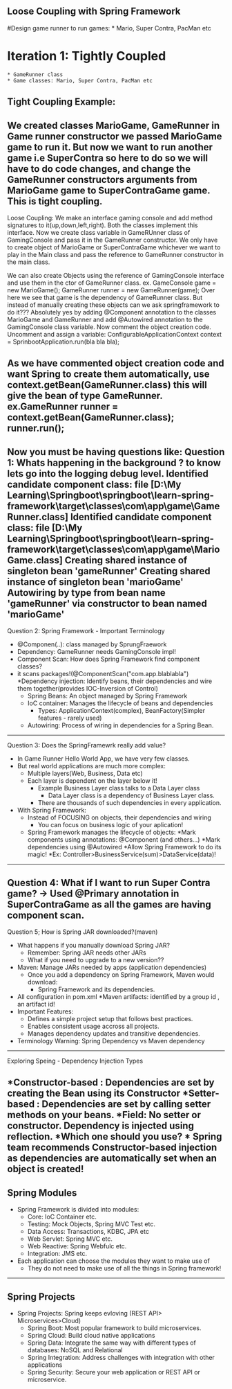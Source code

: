 Loose Coupling with Spring Framework
------------------------------------
#Design game runner to run games:
	* Mario, Super Contra, PacMan etc
# Iteration 1: Tightly Coupled
	* GameRunner class
	* Game classes: Mario, Super Contra, PacMan etc

Tight Coupling Example:
--------------------------------------------	
We created classes MarioGame, GameRunner
in Game runner constructor we passed MarioGame game to run it.
But now we want to run another game i.e SuperContra so here to do so we will have to do code changes,
and change the GameRunner constructors arguments from MarioGame game to SuperContraGame game.
This is tight coupling.
-------------------------------------------

 Loose Coupling:
 We make an interface gaming console and add method signatures to it(up,down,left,right).
 Both the classes implement this interface.
 Now we create class variable in GameRUnner class of GamingConsole and pass it in the GameRunner constructor.
 We only have to create object of MarioGame or SuperContraGame whichever we want to play in the Main class and pass the reference to GameRunner constructor in the main class.
 
We can also create Objects using the reference of GamingConsole interface and use them in the ctor of GameRunner class.
ex. GameConsole game = new MarioGame();
	GameRunner runner = new GameRunner(game);
Over here we see that game is the dependency of GameRunner class.
But instead of manually creating these objects can we ask springframework to do it???
Absolutely yes by adding @Component annotation to the classes MarioGame and GameRunner and add @Autowired annotation to the GamingConsole class variable. 
Now comment the object creation code.
Uncomment and assign a variable: ConfigurableApplicationContext context = SprinbootApplication.run(bla bla bla);

As we have commented object creation code and want Spring to create them automatically, 
use context.getBean(GameRunner.class) this will give the bean of type GameRunner.
ex.GameRunner runner = context.getBean(GameRunner.class);
runner.run(); 
---------------------------------------------------------
Now you must be having questions like:
Question 1: Whats happening in the background ? to know lets go into the logging debug level.
Identified candidate component class: file [D:\My Learning\Springboot\springboot\learn-spring-framework\target\classes\com\app\game\GameRunner.class]
Identified candidate component class: file [D:\My Learning\Springboot\springboot\learn-spring-framework\target\classes\com\app\game\MarioGame.class]
Creating shared instance of singleton bean 'gameRunner'
Creating shared instance of singleton bean 'marioGame'
Autowiring by type from bean name 'gameRunner' via constructor to bean named 'marioGame'
------------------------------------

Question 2: Spring Framework - Important Terminology
* @Componen(..): class managed by SprungFraework
* Dependency: GameRunner needs GamingConsole impl!
* Component Scan: How does Spring Framework find component classes?
* it scans packages!(@ComponentScan("com.app.blablabla")
*Dependency injection: Identify beans, their dependencies and wire
them together(provides IOC-Inversion of Control)
	* Spring Beans: An object managed by Spring Framework
	* IoC container: Manages the lifecycle of beans and dependencies
		* Types: ApplicationContext(complex), BeanFactory(Simpler features - rarely used)
	* Autowiring: Process of wiring in dependencies for a Spring Bean.
	
-------------------------------------------
Question 3: Does the SpringFramewrk really add value?
* In Game Runner Hello World App, we have very few classes.
* But real world applications are much more complex:
	* Multiple layers(Web, Business, Data etc)
	* Each layer is dependent on the layer below it!
		* Example Business Layer class talks to a Data Layer class
			* Data Layer class is a dependency of Business Layer class.
		* There are thousands of such dependencies in every application.
*  With Spring Framework:
	* Instead of FOCUSING on objects, their dependencies and wiring
		* You can focus on business logic of your aplication!
	* Spring Framework manages the lifecycle of objects:
		*Mark components using annotations: @Component (and others...)
		*Mark dependencies using @Autowired
		*Allow Spring Framework to do its magic!
*Ex: Controller>BusinessService(sum)>DataService(data)!

--------------------------------------------
Question 4: What if I want to run Super Contra game?
-> Used @Primary annotation in SuperContraGame as all the games are having component scan. 
-----------------------------------------------
Question 5; How is Spring JAR downloaded?(maven)
* What happens if you manually download Spring JAR?
	* Remember: Spring JAR needs other JARs
	* What if you need to upgrade to a new version??
* Maven: Manage JARs needed by apps (application dependencies)
	* Once you add a dependency on Spring Framework, Maven would download:
		* Spring Framework and its dependencies.
* All configuration in pom.xml 
	*Maven artifacts: identified by a group id , an artifact id!
* Important Features:
	* Defines a simple project setup that follows best practices.
	* Enables consistent usage accross all projects.
	* Manages dependency updates and transitive dependencies.
* Terminology Warning: Spring Dependency vs Maven dependency
-----------------------------------------------------


Exploring Speing - Dependency Injection Types

*Constructor-based : Dependencies are set by creating the Bean using its Constructor
*Setter-based : Dependencies are set by calling setter methods on your beans.
*Field: No setter or constructor.
	Dependency is injected using reflection.
*Which one should you use?
	* Spring team recommends Constructor-based injection as dependencies are automatically set when an object is created!
-----------------------------------------------------------------

Spring Modules
--------------
* Spring Framework is divided into modules:
	* Core: IoC Container etc.
	* Testing: Mock Objects, Spring MVC Test etc.
	* Data Access: Transactions, KDBC, JPA etc
	* Web Servlet: Spring MVC etc.
	* Web Reactive: Spring Webfulc etc.
	* Integration: JMS etc.
* Each application can choose the modules they want to make use of
	* They do not need to make use of all the things in Spring framework!
--------------------------------------------------------------------------------------

Spring Projects
---------------
* Spring Projects: Spring keeps evloving (REST API> Microservices>Cloud)
	* Spring Boot: Most popular framework to build microservices.
	* Spring Cloud: Build cloud native applications
	* Spring Data: Integrate the same way with different types of databases: NoSQL and Relational
	* Spring Integration: Address challenges with integration with other applications
	* Spring Security: Secure your web application or REST API or microservice.
	

